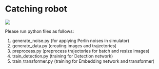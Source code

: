 # Catching robot

<img src='![fig1](https://user-images.githubusercontent.com/53123394/223743206-21e14333-660c-4276-9ccd-8b2215b6c9de.png)'>

Please run python files as follows:

1. generate_noise.py (for applying Perlin noises in simulator)
2. generate_data.py (creating images and trajectories)
3. preprocess.py (preprocess trajectories for batch and resize images)
4. train_detection.py (training for Detection network)
5. train_transformer.py (training for Embedding network and transformer)
